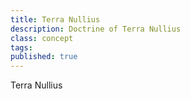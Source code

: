 ```yaml
---
title: Terra Nullius
description: Doctrine of Terra Nullius
class: concept
tags: 
published: true
---
```


Terra Nullius
